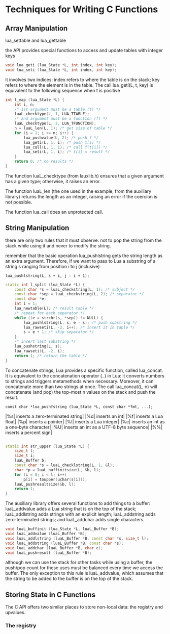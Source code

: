 # Techniques for Writing C Functions #

## Array Manipulation ##

lua_settable and lua_gettable

the API provides special functions to access and update tables with integer keys

```cpp
void lua_geti (lua_State *L, int index, int key);
void lua_seti (lua_State *L, int index, int key);
```

it involves two indices: index refers to where the table is on the stack; key refers to where the element is in the table. The call lua_geti(L, t, key) is equivalent to the following sequence when t is positive

```cpp
int l_map (lua_State *L) {
    int i, n;
    /* 1st argument must be a table (t) */
    luaL_checktype(L, 1, LUA_TTABLE);
    /* 2nd argument must be a function (f) */
    luaL_checktype(L, 2, LUA_TFUNCTION);
    n = luaL_len(L, 1); /* get size of table */
    for (i = 1; i <= n; i++) {
        lua_pushvalue(L, 2); /* push f */
        lua_geti(L, 1, i); /* push t[i] */
        lua_call(L, 1, 1); /* call f(t[i]) */
        lua_seti(L, 1, i); /* t[i] = result */
    }
    return 0; /* no results */
}
```

The function luaL_checktype (from lauxlib.h) ensures that a given argument has a given type; otherwise, it raises an error.

The function luaL_len (the one used in the example, from the auxiliary library) returns the length as an integer, raising an error if the coercion is not possible.

The function lua_call does an unprotected call.

## String Manipulation ##

there are only two rules that it must observe: not to pop the string from the stack while using it and never to modify the string.

remember that the basic operation lua_pushlstring gets the string length as an extra argument. Therefore, if we want to pass to Lua a substring of a string s ranging from position i to j (inclusive)

``lua_pushlstring(L, s + i, j - i + 1);``

```cpp
static int l_split (lua_State *L) {
    const char *s = luaL_checkstring(L, 1); /* subject */
    const char *sep = luaL_checkstring(L, 2); /* separator */
    const char *e;
    int i = 1;
    lua_newtable(L); /* result table */
    /* repeat for each separator */
    while ((e = strchr(s, *sep)) != NULL) {
        lua_pushlstring(L, s, e - s); /* push substring */
        lua_rawseti(L, -2, i++); /* insert it in table */
        s = e + 1; /* skip separator */
    }
    /* insert last substring */
    lua_pushstring(L, s);
    lua_rawseti(L, -2, i);
    return 1; /* return the table */
}
```

To concatenate strings, Lua provides a specific function, called lua_concat. It is equivalent to the concatenation operator (..) in Lua: it converts numbers to strings and triggers metamethods when necessary. Moreover, it can concatenate more than two strings at once. The call lua_concat(L, n) will concatenate (and pop) the top-most n values on the stack and push the result.

``const char *lua_pushfstring (lua_State *L, const char *fmt, ...);``

|%s| inserts a zero-terminated string|
|%d| inserts an int|
|%f| inserts a Lua float|
|%p| inserts a pointer|
|%I| inserts a Lua integer|
|%c| inserts an int as a one-byte character|
|%U| inserts an int as a UTF-8 byte sequence|
|%%| inserts a percent sign|

```cpp

static int str_upper (lua_State *L) {
    size_t l;
    size_t i;
    luaL_Buffer b;
    const char *s = luaL_checklstring(L, 1, &l);
    char *p = luaL_buffinitsize(L, &b, l);
    for (i = 0; i < l; i++)
        p[i] = toupper(uchar(s[i]));
    luaL_pushresultsize(&b, l);
    return 1;
}
```

The auxiliary library offers several functions to add things to a buffer: luaL_addvalue adds a Lua string that is on the top of the stack; luaL_addlstring adds strings with an explicit length; luaL_addstring adds zero-terminated strings; and luaL_addchar adds single characters.

```cpp
void luaL_buffinit (lua_State *L, luaL_Buffer *B);
void luaL_addvalue (luaL_Buffer *B);
void luaL_addlstring (luaL_Buffer *B, const char *s, size_t l);
void luaL_addstring (luaL_Buffer *B, const char *s);
void luaL_addchar (luaL_Buffer *B, char c);
void luaL_pushresult (luaL_Buffer *B);
```

although we can use the stack for other tasks while using a buffer, the push/pop count for these uses must be balanced every time we access the buffer. The only exception to this rule is luaL_addvalue, which assumes that the string to be added to the buffer is on the top of the stack.

## Storing State in C Functions ##

The C API offers two similar places to store non-local data: the registry and upvalues.

### The registry ###

